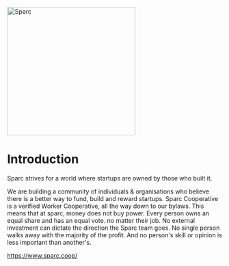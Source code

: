 <a href="https://www.sparc.coop/" target="_blank">
    <img alt="Sparc" width="300" src="/wwwroot/images/icons/Logo.png"/>
</a>

# Introduction 
Sparc strives for a world where startups are owned by those who built it.

We are building a community of individuals & organisations who believe there is a better way to fund, 
build and reward startups. Sparc Cooperative is a verified Worker Cooperative, all the way down to our bylaws.
This means that at sparc, money does not buy power. Every person owns an equal share and has an equal vote. no matter their job. 
No external investment can dictate the direction the Sparc team goes.
No single person walks away with the majority of the profit. 
And no person's skill or opinion is less important than another's.


https://www.sparc.coop/